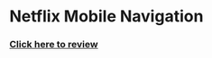 # Netflix Mobile Navigation

### [Click here to review](https://talhamkaramuk.github.io/github-pages-netflix-mobile-nav/)
